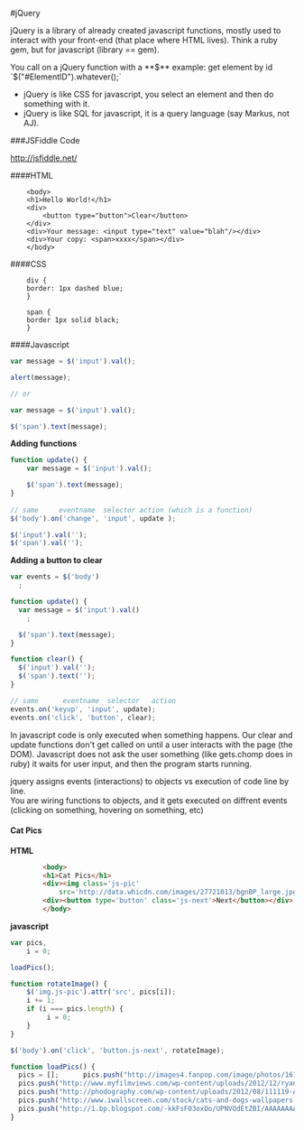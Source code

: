 #jQuery

jQuery is a library of already created javascript functions, mostly used to interact with your front-end (that place where HTML lives). Think a ruby gem, but for javascript (library == gem).  

You call on a jQuery function with a **$**  
example: get element by id  
`$("#ElementID").whatever();`  

- jQuery is like CSS for javascript, you select an element and then do something with it.  
- jQuery is like SQL for javascript, it is a query language (say Markus, not AJ).  

###JSFiddle Code

http://jsfiddle.net/  


####HTML  

		<body>
    	<h1>Hello World!</h1>
    	<div>
        	<button type="button">Clear</button>
    	</div>
    	<div>Your message: <input type="text" value="blah"/></div>
    	<div>Your copy: <span>xxxx</span></div>
		</body>

####CSS

		div {
    	border: 1px dashed blue;
		}

		span {
    	border 1px solid black;
		}

####Javascript  
```javascript
var message = $('input').val();

alert(message);

// or

var message = $('input').val();

$('span').text(message);
```

**Adding functions**  

```javascript
function update() {
    var message = $('input').val();

    $('span').text(message);
}
  
// same     eventname  selector action (which is a function)
$('body').on('change', 'input', update );

$('input').val('');
$('span').val('');
```

**Adding a button to clear**  

```javascript
var events = $('body')
  ;

function update() {
  var message = $('input').val()
    ;

  $('span').text(message);
}

function clear() {
  $('input').val('');
  $('span').text('');
}

// same      eventname  selector   action  
events.on('keyup', 'input', update);
events.on('click', 'button', clear);
```

In javascript code is only executed when something happens. Our clear and update functions don't get called on until a user interacts with the page (the DOM). Javascript does not ask the user something (like gets.chomp does in ruby) it waits for user input, and then the program starts running.  

jquery assigns events (interactions) to objects vs execution of code line by line.  
You are wiring functions to objects, and it gets executed on diffrent events  
(clicking on something, hovering on something, etc)  

#### Cat Pics

**HTML**  
```html
		<body>
    	<h1>Cat Pics</h1>
    	<div><img class='js-pic'
        	src='http://data.whicdn.com/images/27721013/bgnBP_large.jpg' width='250px' /></div>
    	<div><button type='button' class='js-next'>Next</button></div>
		</body>
```

**javascript**  

```javascript
var pics,
    i = 0;

loadPics();

function rotateImage() {
    $('img.js-pic').attr('src', pics[i]);
    i += 1;
    if (i === pics.length) {
         i = 0;  
    }
}

$('body').on('click', 'button.js-next', rotateImage);

function loadPics() {
  pics = [];      pics.push("http://images4.fanpop.com/image/photos/16100000/-cats-16140154-1920-1080.jpg");
  pics.push("http://www.myfilmviews.com/wp-content/uploads/2012/12/ryan-gosling-beard-normal1.jpg");
  pics.push("http://phodography.com/wp-content/uploads/2012/08/111119-Alfonso-4046-1024x685.jpg")
  pics.push("http://www.iwallscreen.com/stock/cats-and-dogs-wallpapers.jpg")
  pics.push("http://1.bp.blogspot.com/-kkFsF03oxOo/UPNVOdEtZBI/AAAAAAAABO8/0_I4inBy71I/s1600/tumblr_mbuypt8R0M1ri87b4o1_1280.jpg")
}
```


